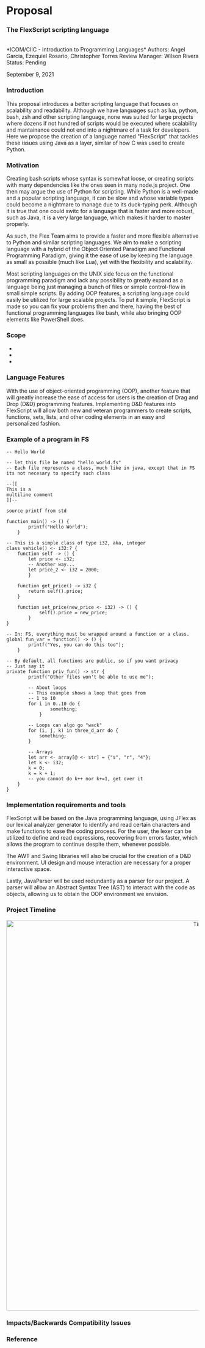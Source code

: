 # Proposal
### The FlexScript scripting language
<br/>
*ICOM/CIIC - Introduction to Programming Languages*
Authors: Angel Garcia, Ezequiel Rosario, Christopher Torres
Review Manager: Wilson Rivera
Status: Pending

September 9, 2021

### Introduction
This proposal introduces a better scripting language that focuses on scalability and readability. Although we have languages such as lua, python, bash, zsh and other scripting language, none was suited for large projects where dozens if not hundred of scripts would be executed where scalability and mantainance could not end into a nightmare of a task for developers. Here we propose the creation of a language named "FlexScript" that tackles these issues using Java as a layer, similar of how C was used to create Python.

### Motivation
Creating bash scripts whose syntax is somewhat loose, or creating scripts with many dependencies like the ones seen in many node.js project. One then may argue the use of Python for scripting. While Python is a well-made and a popular scripting language, it can be slow and whose variable types could become a nightmare to manage due to its duck-typing perk. Although it is true that one could switc for a language that is faster and more robust, such as Java, it is a very large language, which makes it harder to master properly.

As such, the Flex Team aims to provide a faster and more flexible alternative to Python and similar scripting languages. We aim to make a scripting language with a hybrid of the Object Oriented Paradigm and Functional Programming Paradigm, giving it the ease of use by keeping the language as small as possible (much like Lua), yet with the flexibility and scalability.

Most scripting languages on the UNIX side focus on the functional programming paradigm and lack any possibility to greatly expand as a language being just managing a bunch of files or simple control-flow in small simple scripts. By adding OOP features, a scripting language could easily be utilized for large scalable projects. To put it simple, FlexScript is made so you can fix your problems then and there, having the best of functional programming languages like bash, while also bringing OOP elements like PowerShell does.

### Scope
-
-
-

### Language Features
With the use of object-oriented programming (OOP), another feature that will greatly increase the ease of access for users is the creation of Drag and Drop (D&D) programming features. Implementing D&D features into  FlexScript will allow both new and veteran programmers to create scripts, functions, sets, lists, and other coding elements in an easy and personalized fashion. 

### Example of a program in FS

```
-- Hello World

-- let this file be named "hello_world.fs"
-- Each file represents a class, much like in java, except that in FS its not necesary to specify such class

--[[
This is a 
multiline comment
]]--

source printf from std

function main() -> () {
        printf("Hello World"); 
    }

-- This is a simple class of type i32, aka, integer
class vehicle() <- i32:? {
    function self -> () {
        let price <- i32;
        -- Another way...
        let price_2 <- i32 = 2000;
        }
    
    function get_price() -> i32 {
        return self().price;
    }
    
    function set_price(new_price <- i32) -> () {
            self().price = new_price;
        }
}

-- In: FS, everything must be wrapped around a function or a class. 
global fun_var = function() -> () {
        printf("Yes, you can do this too");
    }

-- By default, all functions are public, so if you want privacy
-- Just say it
private function priv_fun() -> str {
        printf("Other files won't be able to use me");

        -- About loops
        -- This example shows a loop that goes from
        -- 1 to 10
        for i in 0..10 do {
                something;
            }
        
        -- Loops can algo go "wack"
        for (i, j, k) in three_d_arr do {
            something;
        }

        -- Arrays
        let arr <- array[@ <- str] = {"s", "r", "4"};
        let k <- i32;
        k = 0;
        k = k + 1;
        -- you cannot do k++ nor k+=1, get over it
    }
}
```

### Implementation requirements and tools

FlexScript will be based on the Java programming language, using JFlex as our lexical analyzer generator to identify and read certain characters and make functions to ease the coding process. For the user, the lexer can be utilized to define and read expressions, recovering from errors faster, which allows the program to continue despite them, whenever possible. 

 The AWT and Swing libraries will also be crucial for the creation of a D&D environment. UI design and mouse interaction are necessary for a proper interactive space. 

Lastly, JavaParser will be used redundantly as a parser for our project. A parser will allow an Abstract Syntax Tree (AST) to interact with the code as objects, allowing us to obtain the OOP environment we envision.

### Project Timeline

<p align="center">
    <a href="https://github.com/FrenzyExists" target="_blank">
        <img src="Timeline.png" alt="Timeline" width="1020"/>
    </a>
</p>

### Impacts/Backwards Compatibility Issues

### Reference

